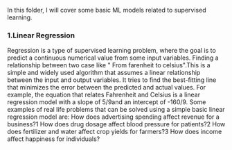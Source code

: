 In this folder, I will cover some basic ML models related to supervised learning.

### 1.Linear Regression
Regression is a type of supervised learning problem, where the goal is to predict a continuous numerical value from some input variables.
Finding a relationship between two case like " From farenheit to celsius".This is a simple and widely used algorithm that assumes a linear relationship between the input and output variables. It tries to find the best-fitting line that minimizes the error between the predicted and actual values. For example, the equation that relates Fahrenheit and Celsius is a linear regression model with a slope of 5/9​ and an intercept of -160/9.
Some examples of real life problems that can be solved using a simple basic linear regression model are:
    How does advertising spending affect revenue for a business?1
    How does drug dosage affect blood pressure for patients?2
    How does fertilizer and water affect crop yields for farmers?3
    How does income affect happiness for individuals?